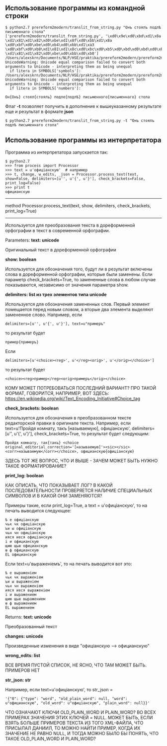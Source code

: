 ## Использование программы из командной строки

```
$ python2.7 prereform2modern/translit_from_string.py "Онъ стоялъ подлѣ письменнаго стола"
['prereform2modern/translit_from_string.py', '\xd0\x9e\xd0\xbd\xd1\x8a \xd1\x81\xd1\x82\xd0\xbe\xd1\x8f\xd0\xbb\xd1\x8a \xd0\xbf\xd0\xbe\xd0\xb4\xd0\xbb\xd1\xa3 \xd0\xbf\xd0\xb8\xd1\x81\xd1\x8c\xd0\xbc\xd0\xb5\xd0\xbd\xd0\xbd\xd0\xb0\xd0\xb3\xd0\xbe \xd1\x81\xd1\x82\xd0\xbe\xd0\xbb\xd0\xb0']
/Users/alexskrn/Documents/NLP/HSE/praktika/prereform2modern/prereform2modern/word_tokenize.py:27: UnicodeWarning: Unicode equal comparison failed to convert both arguments to Unicode - interpreting them as being unequal
  if litera in SYMBOLS['symbols']:
/Users/alexskrn/Documents/NLP/HSE/praktika/prereform2modern/prereform2modern/word_tokenize.py:41: UnicodeWarning: Unicode equal comparison failed to convert both arguments to Unicode - interpreting them as being unequal
  if litera in SYMBOLS['numbers']:

Он{Онъ} стоял{стоялъ} подле{подлѣ} письменного{письменнаго} стола
```

Флаг __-t__ позволяет получить в дополнение к вышеуказанному результате еще и результат в формате __json__
```
$ python2.7 prereform2modern/translit_from_string.py -t "Онъ стоялъ подлѣ письменнаго стола"
```

## Использование программы из интерпретатора

Программа из интерпретатора запускается так:
```
$ python2.7
>>> from process import Processor
>>> text = u'офицiанскую'  # например
>>> t, change, w_edits, _json = Processor.process_text(text, show=False, delimiters=[u'', u'{', u'}'], check_brackets=False, print_log=False)
>>> print t
официанскую
```

<hr>
method Processor.process_text(text, show, delimiters, check_brackets, print_log=True)
<hr>

Используется для преобразования текста в дореформенной орфографии в текст в современной орфографии.


Parameters: __text: unicode__

Оригинальный текст в дореформенной орфографии

__show: boolean__

Используется для обозначения того, будут ли в результат включены слова в дореформенной орфографии, которые были заменены. Если параметр check_brackets=True, то замененные слова в любом случае показываются, независимо от значения параметра show.

__delimiters: list из трех элементов типа unicode__

Используется для обозначения замененных слов. Первый элемент помещается перед новым словом, а вторые два элемента выделяют замененное слово. Например, если
```
delimiters=[u'', u'{', u'}'], text=u"примеръ"
```
то результат будет
```
пример{примеръ}
```

Если
```
delimiters=[u'<choice><reg>', u'</reg><orig>', u'</orig></choice>']
```
то результат будет
```
<choice><reg>пример</reg><orig>примеръ</orig></choice>
```

КОМУ МОЖЕТ ПОТРЕБОВАТЬСЯ ПОСЛЕДНИЙ ВАРИАНТ? ПРО ТАКОЙ ФОРМАТ, ГОВОРИТСЯ, НАПРИМЕР, ВОТ ЗДЕСЬ: https://en.wikipedia.org/wiki/Text_Encoding_Initiative#Choice_tag

__check_brackets: boolean__

Используется для обозначения в преобразованном тексте редакторской правки в оригинале текста. Например, если  text=u'Пройдя комнату, такъ [называемую], офиціанскую', delimiters=[u'', u'{', u'}'], check_brackets=True, то результат будет следующим:
```
Пройдя комнату, так{такъ} <choice original_editorial_correction='[называемую]'><sic></sic><corr>называемую</corr></choice>, официанскую{офицiанскую}
```

ЗДЕСЬ ТОТ ЖЕ ВОПРОС, ЧТО И ВЫШЕ - ЗАЧЕМ МОЖЕТ БЫТЬ НУЖНО ТАКОЕ ФОРМАТИРОВАНИЕ?

__print_log: boolean__

КАК ОПИСАТЬ, ЧТО ПОКАЗЫВАЕТ ЛОГ? В КАКОЙ ПОСЛЕДОВАТЕЛЬНОСТИ ПРОВЕРЯЕТСЯ НАЛИЧИЕ СПЕЦИАЛЬНЫХ СИМВОЛОВ И В КАКОЙ ОНИ ЗАМЕНЯЮТСЯ?

Примеры такие, если print_log=True, а text = u'офицiанскую', то на печать выводится следующее:
```
ѣ е офицiанскую
чьк чк офицiанскую
ъи ы офицiанскую
чьн чн офицiанскую
ияся иеся офицiанскую
i и официанскую
щию щью официанскую
ѳ ф официанскую
EL официанскую
````

Если text=u'выраженіемъ', то на печать выводится вот это:

```
ѣ е выраженiем
чьк чк выраженiем
ъи ы выраженiем
чьн чн выраженiем
ияся иеся выраженiем
i и выражением
щию щью выражением
ѳ ф выражением
EL выражением
```

Returns: __text: unicode__

Преобразованный текст

__changes: unicode__

Произведенные изменения в виде "офицiанскую --> официанскую"

__wrong_edits: list__

ВСЕ ВРЕМЯ ПУСТОЙ СПИСОК, НЕ ЯСНО, ЧТО ТАМ МОЖЕТ БЫТЬ. ПРИМЕРОВ НЕТ

__str_json: str__

Например, если text=u'офицiанскую', то str_json =
```
'{"0": {"type": "word", "old_plain_word": null, "word": u"официанскую", "old_word": u"офицiанскую", "plain_word": null}}'
```

ЧТО ОЗНАЧАЮТ КЛЮЧИ OLD_PLAIN_WORD И PLAIN_WORD? ВО ВСЕХ ПРИМЕРАХ ЗНАЧЕНИЯ ЭТИХ КЛЮЧЕЙ = NULL. МОЖЕТ БЫТЬ, ЕСЛИ ВЗЯТЬ БОЛЬШЕ ПРИМЕРОВ ТЕКСТА ИЗ ТОГО XML-ФАЙЛА, ЧТО ПРИСЫЛАЛ ДАНИИЛ, ТО МОЖНО НАЙТИ ПРИМЕР, КОГДА ИХ ЗНАЧЕНИЕ НЕ РАВНО NULL, И ТОГДА МОЖНО БЫЛО БЫ ПОНЯТЬ, ЧТО ТАКОЕ OLD_PLAIN_WORD И PLAIN_WORD?  
